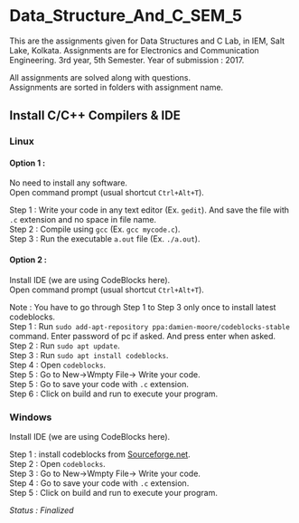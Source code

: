 # Data_Structure_And_C_SEM_5

This are the assignments given for Data Structures and C Lab, in IEM, Salt Lake, Kolkata.
Assignments are for Electronics and Communication Engineering. 3rd year, 5th Semester.
Year of submission : 2017.

All assignments are solved along with questions.  
Assignments are sorted in folders with assignment name.

## Install C/C++ Compilers & IDE
### Linux
#### Option 1 :
No need to install any software.  
Open command prompt (usual shortcut `Ctrl+Alt+T`). 

Step 1 : Write your code in any text editor (Ex. `gedit`). And save the file with `.c` extension and no space in file name.  
Step 2 : Compile using `gcc` (Ex. `gcc mycode.c`).  
Step 3 : Run the executable `a.out` file (Ex. `./a.out`).

#### Option 2 :
Install IDE (we are using CodeBlocks here).  
Open command prompt (usual shortcut `Ctrl+Alt+T`).  

Note : You have to go through Step 1 to Step 3 only once to install latest codeblocks.  
Step 1 : Run `sudo add-apt-repository ppa:damien-moore/codeblocks-stable` command. Enter password of pc if asked. And press enter when asked.  
Step 2 : Run `sudo apt update`.  
Step 3 : Run `sudo apt install codeblocks`.  
Step 4 : Open `codeblocks`.  
Step 5 : Go to New->Wmpty File-> Write your code.  
Step 5 : Go to save your code with `.c` extension.  
Step 6 : Click on build and run to execute your program.  

### Windows
Install IDE (we are using CodeBlocks here).  

Step 1 : install codeblocks from [Sourceforge.net](http://sourceforge.net/projects/codeblocks/files/Binaries/16.01/Windows/codeblocks-16.01mingw-setup.exe).  
Step 2 : Open `codeblocks`.  
Step 3 : Go to New->Wmpty File-> Write your code.  
Step 4 : Go to save your code with `.c` extension.  
Step 5 : Click on build and run to execute your program.  

*Status : Finalized*
